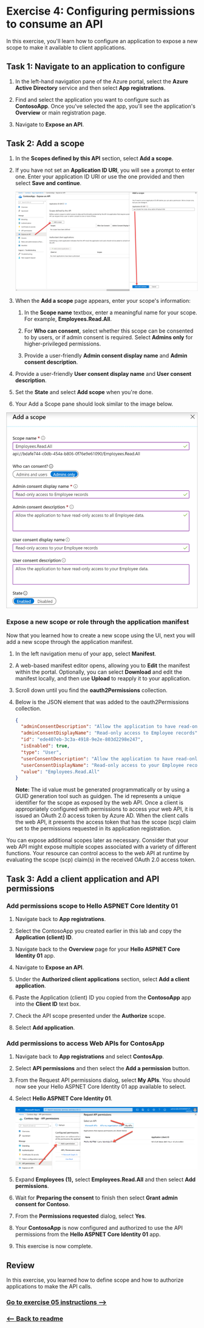 ﻿# Exercise 4: Configuring permissions to consume an API

In this exercise, you'll learn how to configure an application to expose a new scope to make it available to client applications.
## Task 1: Navigate to an application to configure

1. In the left-hand navigation pane of the Azure portal, select the **Azure Active Directory** service and then select **App registrations**.

1. Find and select the application you want to configure such as **ContosoApp**. Once you've selected the app, you'll see the application's **Overview** or main registration page.

1. Navigate to **Expose an API**.

## Task 2: Add a scope

1. In the **Scopes defined by this API** section, select **Add a scope**.

1. If you have not set an **Application ID URI**, you will see a prompt to enter one. Enter your application ID URI or use the one provided and then select **Save and continue**.

    ![Main claims screen displaying logged in user information.](../Linked_Image_Files/exercise_3_permissions_expose_api_image_1.png)

1. When the **Add a scope** page appears, enter your scope's information:

    1. In the **Scope name** textbox, enter a meaningful name for your scope. For example, **Employees.Read.All**.

    1. For **Who can consent**, select whether this scope can be consented to by users, or if admin consent is required. Select **Admins only** for higher-privileged permissions.

    1. Provide a user-friendly **Admin consent display name** and **Admin consent description**.

1. Provide a user-friendly **User consent display name** and **User consent description**.

1. Set the **State** and select **Add scope** when you're done.

1. Your Add a Scope pane should look similar to the image below.

![Add a scope pane.](../Linked_Image_Files/exercise_3_permissions_expose_api_image_2.png)

### Expose a new scope or role through the application manifest

Now that you learned how to create a new scope using the UI, next you will add a new scope through the application manifest.

1. In the left navigation menu of your app, select **Manifest**.

1. A web-based manifest editor opens, allowing you to **Edit** the manifest within the portal. Optionally, you can select **Download** and edit the manifest locally, and then use **Upload** to reapply it to your application.

1. Scroll down until you find the **oauth2Permissions** collection.

1. Below is the JSON element that was added to the oauth2Permissions collection.

    ```json
    {
      "adminConsentDescription": "Allow the application to have read-only access to all Employee data.",
      "adminConsentDisplayName": "Read-only access to Employee records",
      "id": "ede407eb-3c3a-4918-9e2e-803d2298e247",
      "isEnabled": true,
      "type": "User",
      "userConsentDescription": "Allow the application to have read-only access to your Employee data.",
      "userConsentDisplayName": "Read-only access to your Employee records",
      "value": "Employees.Read.All"
    }
    ```

    **Note:** The id value must be generated programmatically or by using a GUID generation tool such as guidgen. The id represents a unique identifier for the scope as exposed by the web API. Once a client is appropriately configured with permissions to access your web API, it is issued an OAuth 2.0 access token by Azure AD. When the client calls the web API, it presents the access token that has the scope (scp) claim set to the permissions requested in its application registration.

You can expose additional scopes later as necessary. Consider that your web API might expose multiple scopes associated with a variety of different functions. Your resource can control access to the web API at runtime by evaluating the scope (scp) claim(s) in the received OAuth 2.0 access token.
    

## Task 3: Add a client application and API permissions

### Add permissions scope to Hello ASPNET Core Identity 01

1. Navigate back to **App registrations**.

1. Select the ContosoApp you created earlier in this lab and copy the **Application (client) ID**.

1. Navigate back to the **Overview** page for your **Hello ASPNET Core Identity 01** app.

1. Navigate to **Expose an API**.

1. Under the **Authorized client applications** section, select **Add a client application**.

1. Paste the Application (client) ID you copied from the **ContosoApp** app into the **Client ID** text box.

1. Check the API scope presented under the **Authorize** scope.

1. Select **Add application**.

### Add permissions to access Web APIs for ContosApp

1. Navigate back to **App registrations** and select **ContosApp**.

1. Select **API permissions** and then select the **Add a permission** button.

1. From the Request API permissions dialog, select **My APIs**. You should now see your Hello ASPNET Core Identity 01 app available to select.

1. Select **Hello ASPNET Core Identity 01**.

    ![Add a scope pane.](../Linked_Image_Files/exercise_3_permissions_expose_api_image_3.png)

1. Expand **Employees (1),** select **Employees.Read.All** and then select **Add permissions**.

1. Wait for **Preparing the consent** to finish then select **Grant admin consent for Contoso**.

1. From the **Permissions requested** dialog, select **Yes**.

1. Your **ContosoApp** is now configured and authorized to use the API permissions from the **Hello ASPNET Core Identity 01** app.

1. This exercise is now complete.

## Review

In this exercise, you learned how to define scope and how to authorize applications to make the API calls.


### [Go to exercise 05 instructions -->](06-Exercise-5-Implementing-authorization-to-consume-an-API.md)

### [<-- Back to readme](../README.md)